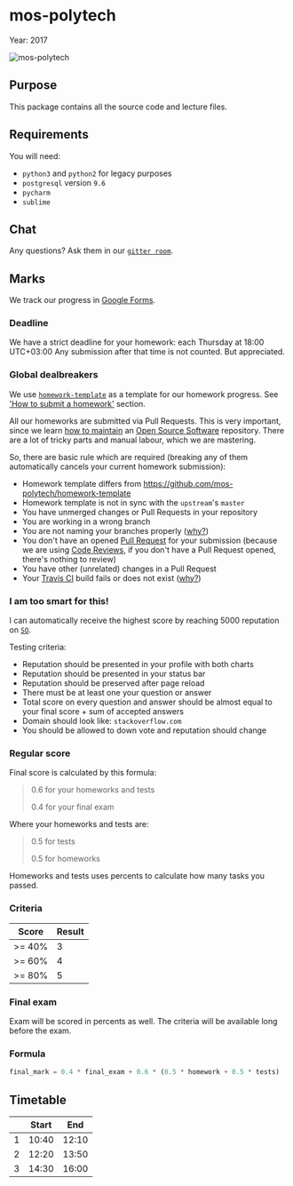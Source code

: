 # mos-polytech

Year: 2017

![mos-polytech](https://raw.githubusercontent.com/mos-polytech/2017/master/media/logo.jpg)


## Purpose

This package contains all the source code and lecture files.


## Requirements

You will need:

- `python3` and `python2` for legacy purposes
- `postgresql` version `9.6`
- `pycharm`
- `sublime`


## Chat

Any questions? Ask them in our [`gitter room`](https://gitter.im/sobolevn/mos-polytech).


## Marks

We track our progress in [Google Forms](https://docs.google.com/spreadsheets/d/1Q5MXKvTVWPuJ9ulgnDX4LcAejXU34vp8auTyxmLKM-A/edit?usp=sharing).

### Deadline

We have a strict deadline for your homework: each Thursday at 18:00 UTC+03:00
Any submission after that time is not counted. But appreciated.

### Global dealbreakers

We use [`homework-template`](https://github.com/mos-polytech/homework-template) as a template for our homework progress.
See ['How to submit a homework'](https://github.com/mos-polytech/homework-template#how-to-submit-a-homework) section.

All our homeworks are submitted via Pull Requests.
This is very important, since we learn [how to maintain](https://opensource.guide/how-to-contribute/) an [Open Source Software](https://en.wikipedia.org/wiki/Open-source_software) repository.
There are a lot of tricky parts and manual labour, which we are mastering.

So, there are basic rule which are required (breaking any of them automatically cancels your current homework submission):

- Homework template differs from https://github.com/mos-polytech/homework-template
- Homework template is not in sync with the `upstream`'s `master`
- You have unmerged changes or Pull Requests in your repository
- You are working in a wrong branch
- You are not naming your branches properly ([why?](http://nvie.com/posts/a-successful-git-branching-model/))
- You don't have an opened [Pull Request](https://gist.github.com/MarcDiethelm/7303312#how-to-make-a-clean-pull-request) for your submission (because we are using [Code Reviews](https://github.com/features/code-review/), if you don't have a Pull Request opened, there's nothing to review)
- You have other (unrelated) changes in a Pull Request
- Your [Travis CI](https://docs.travis-ci.com/user/for-beginners) build fails or does not exist ([why?](https://blog.codeship.com/continuous-integration-important/))

### I am too smart for this!

I can automatically receive the highest score
by reaching 5000 reputation on [`SO`](https://stackoverflow.com/).

Testing criteria:

- Reputation should be presented in your profile with both charts
- Reputation should be presented in your status bar
- Reputation should be preserved after page reload
- There must be at least one your question or answer
- Total score on every question and answer should be almost equal to your final score + sum of accepted answers
- Domain should look like: `stackoverflow.com`
- You should be allowed to down vote and reputation should change

### Regular score

Final score is calculated by this formula:

> 0.6 for your homeworks and tests
>
> 0.4 for your final exam
>

Where your homeworks and tests are:

> 0.5 for tests
>
> 0.5 for homeworks
>

Homeworks and tests uses percents to calculate how many tasks you passed.

### Criteria

| Score  | Result |
|--------|--------|
| >= 40% |    3   |
| >= 60% |    4   |
| >= 80% |    5   |

### Final exam

Exam will be scored in percents as well. The criteria will be available long before the exam.

### Formula

```python
final_mark = 0.4 * final_exam + 0.6 * (0.5 * homework + 0.5 * tests)
```


## Timetable

|   | Start |  End  |
|---|:-----:|:-----:|
| 1 | 10:40 | 12:10 |
| 2 | 12:20 | 13:50 |
| 3 | 14:30 | 16:00 |
